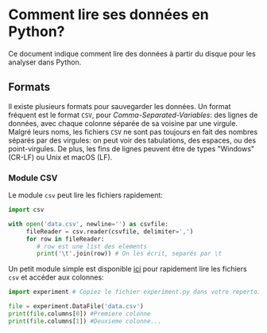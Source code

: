 # Comment lire ses données en Python?

Ce document indique comment lire des données à partir du disque pour les analyser dans Python.

## Formats

Il existe plusieurs formats pour sauvegarder les données.  Un format fréquent est le format `CSV`, pour *Comma-Separated-Variables*: des lignes de données, avec chaque colonne séparée de sa voisine par une virgule. Malgré leurs noms, les fichiers `CSV` ne sont pas toujours en fait des nombres séparés par des virgules: on peut voir des tabulations, des espaces, ou des point-virgules.  De plus, les fins de lignes peuvent être de types "Windows" (CR-LF) ou Unix et macOS (LF).

### Module CSV

Le module `csv` peut lire les fichiers rapidement:

```python
import csv

with open('data.csv', newline='') as csvfile:
     fileReader = csv.reader(csvfile, delimiter=',')
     for row in fileReader:
        # row est une list des elements
        print('\t'.join(row)) # On les écrit, separés par \t

```

Un petit module simple est disponible [ici](../SRC/experiment.py) pour rapidement lire les fichiers `csv` et accéder aux colonnes:

```python
import experiment # Copiez le fichier experiment.py dans votre repertoire

file = experiment.DataFile('data.csv')
print(file.columns[0]) #Premiere colonne
print(file.columns[1]) #Deuxieme colonne...



```

